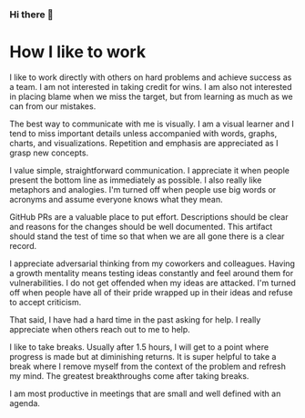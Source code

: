 ### Hi there 👋

# How I like to work

I like to work directly with others on hard problems and achieve success as a team. I am not interested in taking credit for wins. I am also not interested in placing blame when we miss the target, but from learning as much as we can from our mistakes.

The best way to communicate with me is visually. I am a visual learner and I tend to miss important details unless accompanied with words, graphs, charts, and visualizations. Repetition and emphasis are appreciated as I grasp new concepts.

I value simple, straightforward communication. I appreciate it when people present the bottom line as immediately as possible. I also really like metaphors and analogies. I'm turned off when people use big words or acronyms and assume everyone knows what they mean.

GitHub PRs are a valuable place to put effort. Descriptions should be clear and reasons for the changes should be well documented. This artifact should stand the test of time so that when we are all gone there is a clear record.

I appreciate adversarial thinking from my coworkers and colleagues. Having a growth mentality means testing ideas constantly and feel around them for vulnerabilities. I do not get offended when my ideas are attacked. I'm turned off when people have all of their pride wrapped up in their ideas and refuse to accept criticism.

That said, I have had a hard time in the past asking for help. I really appreciate when others reach out to me to help.

I like to take breaks. Usually after 1.5 hours, I will get to a point where progress is made but at diminishing returns. It is super helpful to take a break where I remove myself from the context of the problem and refresh my mind. The greatest breakthroughs come after taking breaks.

I am most productive in meetings that are small and well defined with an agenda.


<!--
**orenfromberg/orenfromberg** is a ✨ _special_ ✨ repository because its `README.md` (this file) appears on your GitHub profile.

Here are some ideas to get you started:

- 🔭 I’m currently working on ...
- 🌱 I’m currently learning ...
- 👯 I’m looking to collaborate on ...
- 🤔 I’m looking for help with ...
- 💬 Ask me about ...
- 📫 How to reach me: ...
- 😄 Pronouns: ...
- ⚡ Fun fact: ...
-->
